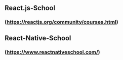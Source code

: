 ## React.js-School
###  (https://reactjs.org/community/courses.html)
## React-Native-School
### (https://www.reactnativeschool.com/)
